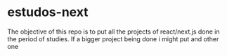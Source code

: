 # estudos-next
The objective of this repo is to put all the projects of react/next.js done in the period of studies. If a bigger project being done i might put and other one
